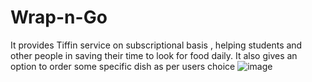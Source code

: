 # Wrap-n-Go
It provides Tiffin  service on subscriptional basis , helping students and other people in saving their time to look for food daily. It also gives an option to order some specific dish as per users choice 
![image](https://user-images.githubusercontent.com/74784319/174792244-2eda98ca-f3db-41a4-8a6a-24dffa08df9c.png)
